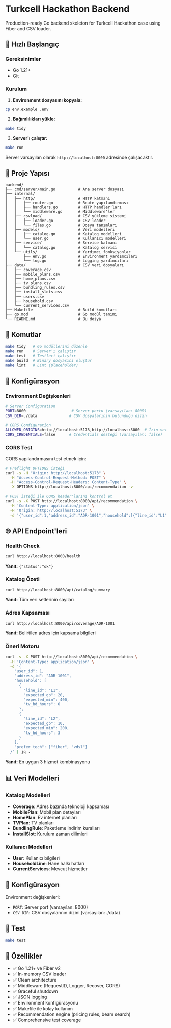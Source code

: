 # Turkcell Hackathon Backend

Production-ready Go backend skeleton for Turkcell Hackathon case using Fiber and CSV loader.

## 🚀 Hızlı Başlangıç

### Gereksinimler
- Go 1.21+
- Git

### Kurulum

1. **Environment dosyasını kopyala:**
```bash
cp env.example .env
```

2. **Bağımlılıkları yükle:**
```bash
make tidy
```

3. **Server'ı çalıştır:**
```bash
make run
```

Server varsayılan olarak `http://localhost:8000` adresinde çalışacaktır.

## 📁 Proje Yapısı

```
backend/
├── cmd/server/main.go          # Ana server dosyası
├── internal/
│   ├── http/                   # HTTP katmanı
│   │   ├── router.go           # Route yapılandırması
│   │   ├── handlers.go         # HTTP handler'ları
│   │   └── middleware.go       # Middleware'ler
│   ├── csvload/                # CSV yükleme sistemi
│   │   ├── loader.go           # CSV loader
│   │   └── files.go            # Dosya tanımları
│   ├── models/                 # Veri modelleri
│   │   ├── catalog.go          # Katalog modelleri
│   │   └── user.go             # Kullanıcı modelleri
│   ├── service/                # Service katmanı
│   │   └── catalog.go          # Katalog servisi
│   └── utils/                  # Yardımcı fonksiyonlar
│       ├── env.go              # Environment yardımcıları
│       └── log.go              # Logging yardımcıları
├── data/                       # CSV veri dosyaları
│   ├── coverage.csv
│   ├── mobile_plans.csv
│   ├── home_plans.csv
│   ├── tv_plans.csv
│   ├── bundling_rules.csv
│   ├── install_slots.csv
│   ├── users.csv
│   ├── household.csv
│   └── current_services.csv
├── Makefile                    # Build komutları
├── go.mod                      # Go modül tanımı
└── README.md                   # Bu dosya
```

## 🔧 Komutlar

```bash
make tidy   # Go modüllerini düzenle
make run    # Server'ı çalıştır
make test   # Testleri çalıştır
make build  # Binary dosyasını oluştur
make lint   # Lint (placeholder)
```

## 🔧 Konfigürasyon

### Environment Değişkenleri

```bash
# Server Configuration
PORT=8000                    # Server portu (varsayılan: 8000)
CSV_DIR=./data              # CSV dosyalarının bulunduğu dizin

# CORS Configuration
ALLOWED_ORIGINS=http://localhost:5173,http://localhost:3000  # İzin verilen origin'ler
CORS_CREDENTIALS=false      # Credentials desteği (varsayılan: false)
```

### CORS Test

CORS yapılandırmasını test etmek için:

```bash
# Preflight OPTIONS isteği
curl -s -H "Origin: http://localhost:5173" \
  -H "Access-Control-Request-Method: POST" \
  -H "Access-Control-Request-Headers: Content-Type" \
  -X OPTIONS http://localhost:8000/api/recommendation -v

# POST isteği ile CORS header'larını kontrol et
curl -s -X POST http://localhost:8000/api/recommendation \
  -H 'Content-Type: application/json' \
  -H 'Origin: http://localhost:5173' \
  -d '{"user_id":1,"address_id":"ADR-1001","household":[{"line_id":"L1","expected_gb":20,"expected_min":400,"tv_hd_hours":6}]}' -v
```

## 🌐 API Endpoint'leri

### Health Check
```bash
curl http://localhost:8000/health
```
**Yanıt:** `{"status":"ok"}`

### Katalog Özeti
```bash
curl http://localhost:8000/api/catalog/summary
```
**Yanıt:** Tüm veri setlerinin sayıları

### Adres Kapsaması
```bash
curl http://localhost:8000/api/coverage/ADR-1001
```
**Yanıt:** Belirtilen adres için kapsama bilgileri

### Öneri Motoru
```bash
curl -s -X POST http://localhost:8000/api/recommendation \
  -H 'Content-Type: application/json' \
  -d '{
    "user_id": 1,
    "address_id": "ADR-1001",
    "household": [
      {
        "line_id": "L1",
        "expected_gb": 20,
        "expected_min": 400,
        "tv_hd_hours": 6
      },
      {
        "line_id": "L2",
        "expected_gb": 10,
        "expected_min": 200,
        "tv_hd_hours": 3
      }
    ],
    "prefer_tech": ["fiber", "vdsl"]
  }' | jq .
```
**Yanıt:** En uygun 3 hizmet kombinasyonu

## 📊 Veri Modelleri

### Katalog Modelleri
- **Coverage**: Adres bazında teknoloji kapsaması
- **MobilePlan**: Mobil plan detayları
- **HomePlan**: Ev internet planları
- **TVPlan**: TV planları
- **BundlingRule**: Paketleme indirim kuralları
- **InstallSlot**: Kurulum zaman dilimleri

### Kullanıcı Modelleri
- **User**: Kullanıcı bilgileri
- **HouseholdLine**: Hane halkı hatları
- **CurrentServices**: Mevcut hizmetler

## 🔧 Konfigürasyon

Environment değişkenleri:
- `PORT`: Server port (varsayılan: 8000)
- `CSV_DIR`: CSV dosyalarının dizini (varsayılan: ./data)

## 🧪 Test

```bash
make test
```

## 📝 Özellikler

- ✅ Go 1.21+ ve Fiber v2
- ✅ In-memory CSV loader
- ✅ Clean architecture
- ✅ Middleware (RequestID, Logger, Recover, CORS)
- ✅ Graceful shutdown
- ✅ JSON logging
- ✅ Environment konfigürasyonu
- ✅ Makefile ile kolay kullanım
- ✅ Recommendation engine (pricing rules, beam search)
- ✅ Comprehensive test coverage

